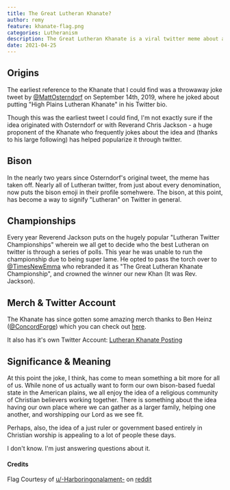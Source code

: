 ```yaml
---
title: The Great Lutheran Khanate?
author: remy
feature: khanate-flag.png
categories: Lutheranism
description: The Great Lutheran Khanate is a viral twitter meme about a ficticious system of government symbolized by the American Bison and, consequently, the bison emoji 🦬.
date: 2021-04-25
---
```


## Origins

The earliest reference to the Khanate that I could find was a throwaway joke tweet by [@MattOsterndorf](https://www.twitter.com/MattOsterndorf) on September 14th, 2019, where he joked about putting "High Plains Lutheran Khanate" in his Twitter bio.

Though this was the earliest tweet I could find, I'm not exactly sure if the idea originated with Osterndorf or with Reverand Chris Jackson - a huge proponent of the Khanate who frequently jokes about the idea and (thanks to his large following) has helped popularize it through twitter.

## Bison

In the nearly two years since Osterndorf's original tweet, the meme has taken off. Nearly all of Lutheran twitter, from just about every denomination, now puts the bison emoji in their profile somehwere. The bison, at this point, has become a way to signify "Lutheran" on Twitter in general.

## Championships

Every year Reverend Jackson puts on the hugely popular "Lutheran Twitter Championships" wherein we all get to decide who the best Lutheran on twitter is through a series of polls. This year he was unable to run the championship due to being super lame. He opted to pass the torch over to [@TimesNewEmma](https://www.twitter.com/timesnewemma) who rebranded it as "The Great Lutheran Khanate Championship", and crowned the winner our new Khan (It was Rev. Jackson).

## Merch & Twitter Account

The Khanate has since gotten some amazing merch thanks to Ben Heinz ([@ConcordForge](https://www.twitter.com/concordforge)) which you can check out [here](https://www.redbubble.com/people/ConcordForge/shop).

It also has it's own Twitter Account: [Lutheran Khanate Posting](https://twitter.com/khanateposting)

## Significance & Meaning

At this point the joke, I think, has come to mean something a bit more for all of us. While none of us actually want to form our own bison-based fuedal state in the American plains, we all enjoy the idea of a religious community of Christian believers working together. There is something about the idea having our own place where we can gather as a larger family, helping one another, and worshipping our Lord as we see fit.

Perhaps, also, the idea of a just ruler or government based entirely in Christian worship is appealing to a lot of people these days. 

I don't know. I'm just answering questions about it.

#### Credits

Flag Courtesy of [u/-Harboringonalament-](https://www.reddit.com/user/-Harboringonalament-/) on [reddit](https://www.reddit.com/r/vexillology/comments/kjmckt/flag_of_a_postapocalyptic_lutheran_khanate_living/)
